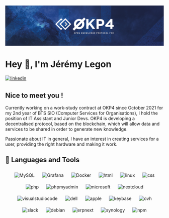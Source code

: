 [<img src="docs/Banner_okp4.png"/>](https://okp4.network)

# Hey 👋, I'm Jérémy Legon

<a href="https://www.linkedin.com/in/j%C3%A9r%C3%A9my-legon-27423b200/" target="_blank">
  <img src=https://img.shields.io/badge/linkedin-%231E77B5.svg?&style=for-the-badge&logo=linkedin&logoColor=white alt=linkedin style="margin-bottom: 5px;" />
</a>

## Nice to meet you !

Currently working on a work-study contract at OKP4 since October 2021 for my 2nd year of BTS SIO (Computer Services for Organisations), I hold the position of IT Assistant and Junior Devs. 
OKP4 is developing a decentralised protocol, based on the blockchain, which will allow data and services to be shared in order to generate new knowledge.

Passionate about IT in general, I have an interest in creating services for a user, providing the right hardware and making it work.

## 🔧 Languages and Tools

<div align="center"> 
<img style="margin: 10px" src="https://www.mysql.com/common/logos/logo-mysql-170x115.png" alt="MySQL" height="50" />
<img style="margin: 10px" src="https://profilinator.rishav.dev/skills-assets/grafana.png" alt="Grafana" height="50" /> 
<img style="margin: 10px" src="https://profilinator.rishav.dev/skills-assets/docker-original-wordmark.svg" alt="Docker" height="50" />
<img style="margin: 10px" src="https://upload.wikimedia.org/wikipedia/commons/6/61/HTML5_logo_and_wordmark.svg" alt="html" height="50" />
<img style="margin: 10px" src="https://www.vectorlogo.zone/logos/linux/linux-ar21.svg" alt="linux" height="50" />
<img style="margin: 10px" src="https://www.vectorlogo.zone/logos/w3_css/w3_css-official.svg" alt="css" height="50" />
<img style="margin: 10px" src="https://www.vectorlogo.zone/logos/php/php-icon.svg"alt="php" height="50" />
<img style="margin: 10px" src="https://www.vectorlogo.zone/logos/phpmyadmin/phpmyadmin-ar21.svg" alt="phpmyadmin" height="50" />
<img style="margin: 10px" src="https://www.vectorlogo.zone/logos/microsoft/microsoft-icon.svg" alt="microsoft" height="50" />
<img style="margin: 10px" src="https://www.vectorlogo.zone/logos/nextcloud/nextcloud-ar21.svg" alt="nextcloud" height="50" />
<img style="margin: 10px" src="https://www.vectorlogo.zone/logos/visualstudio_code/visualstudio_code-ar21.svg" alt="visualstudiocode" height="50" />
<img style="margin: 10px" src="https://www.vectorlogo.zone/logos/dell/dell-icon.svg" alt="dell" height="50" />
<img style="margin: 10px" src="https://www.vectorlogo.zone/logos/apple/apple-icon.svg" alt="apple" height="50" />
<img style="margin: 10px" src="https://www.vectorlogo.zone/logos/keybase/keybase-official.svg" alt="keybase" height="50" />
<img style="margin: 10px" src="https://upload.wikimedia.org/wikipedia/commons/2/26/Logo-OVH.svg" alt="ovh" height="50" />
<img style="margin: 10px" src="https://www.vectorlogo.zone/logos/slack/slack-ar21.svg" alt="slack" height="50" />
<img style="margin: 10px" src="https://www.vectorlogo.zone/logos/debian/debian-ar21.svg" alt="debian" height="50" />
<img style="margin: 10px" src="https://upload.wikimedia.org/wikipedia/commons/9/95/Erpnext_logo.svg" alt="erpnext" height="50" />
<img style="margin: 10px" src="https://www.docteur-micro.fr/wp-content/uploads/2018/02/synology_logo.jpg" alt="synology" height="50" />
<img style="margin: 10px" src="https://www.vectorlogo.zone/logos/npmjs/npmjs-ar21.svg" alt="npm" height="50" />
</div>


